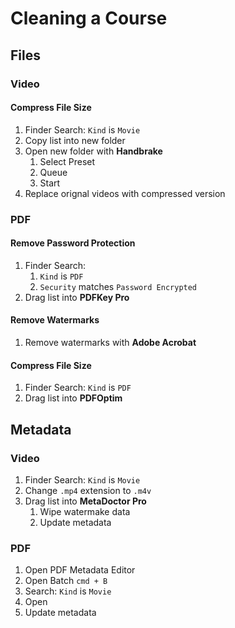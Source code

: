 # Cleaning a Course

## Files

### Video

#### Compress File Size

1. Finder Search: `Kind` is `Movie`
2. Copy list into new folder
3. Open new folder with **Handbrake**
    1. Select Preset
    2. Queue
    3. Start
4. Replace orignal videos with compressed version

### PDF

#### Remove Password Protection

1. Finder Search: 
    1. `Kind` is `PDF`
    2. `Security` matches `Password Encrypted`
2. Drag list into **PDFKey Pro**

#### Remove Watermarks

1. Remove watermarks with **Adobe Acrobat**

#### Compress File Size

1. Finder Search: `Kind` is `PDF`
2. Drag list into **PDFOptim**

## Metadata

### Video

1. Finder Search: `Kind` is `Movie`
2. Change `.mp4` extension to `.m4v`
3. Drag list into **MetaDoctor Pro**
    1. Wipe watermake data
    2. Update metadata

### PDF

1. Open PDF Metadata Editor
2. Open Batch `cmd + B`
3. Search: `Kind` is `Movie`
4. Open
5. Update metadata
